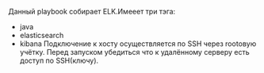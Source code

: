 Данный playbook собирает ELK.Имееет три тэга:
 - java
 - elasticsearch
 - kibana
 Подключение к хосту осуществляется по SSH через rootовую учётку.
 Перед запуском убедиться что к удалённому серверу есть доступ по SSH(ключу).
